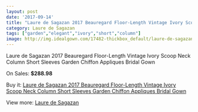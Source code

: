 ```yaml
---
layout: post
date: '2017-09-14'
title: "Laure de Sagazan 2017 Beauregard Floor-Length Vintage Ivory Scoop Neck Column Short Sleeves Garden Chiffon Appliques Bridal Gown"
category: Laure de Sagazan
tags: ["garden","elegant","ivory","short","column"]
image: http://img.idealgown.com/17482-thickbox_default/laure-de-sagazan-2017-beauregard-floor-length-vintage-ivory-scoop-neck-column-short-sleeves-garden-chiffon-appliques-bridal-gown.jpg
---
```

Laure de Sagazan 2017 Beauregard Floor-Length Vintage Ivory Scoop Neck Column Short Sleeves Garden Chiffon Appliques Bridal Gown

On Sales: **$288.98**
<a href="https://www.idealgown.com/en/laure-de-sagazan/6849-laure-de-sagazan-2017-beauregard-floor-length-vintage-ivory-scoop-neck-column-short-sleeves-garden-chiffon-appliques-bridal-gown.html"><amp-img layout="responsive" width="600" height="600" src="//img.idealgown.com/17482-thickbox_default/laure-de-sagazan-2017-beauregard-floor-length-vintage-ivory-scoop-neck-column-short-sleeves-garden-chiffon-appliques-bridal-gown.jpg" alt="Laure de Sagazan 2017 Beauregard Floor-Length Vintage Ivory Scoop Neck Column Short Sleeves Garden Chiffon Appliques Bridal Gown 0" /></a>
<a href="https://www.idealgown.com/en/laure-de-sagazan/6849-laure-de-sagazan-2017-beauregard-floor-length-vintage-ivory-scoop-neck-column-short-sleeves-garden-chiffon-appliques-bridal-gown.html"><amp-img layout="responsive" width="600" height="600" src="//img.idealgown.com/17487-thickbox_default/laure-de-sagazan-2017-beauregard-floor-length-vintage-ivory-scoop-neck-column-short-sleeves-garden-chiffon-appliques-bridal-gown.jpg" alt="Laure de Sagazan 2017 Beauregard Floor-Length Vintage Ivory Scoop Neck Column Short Sleeves Garden Chiffon Appliques Bridal Gown 1" /></a>
<a href="https://www.idealgown.com/en/laure-de-sagazan/6849-laure-de-sagazan-2017-beauregard-floor-length-vintage-ivory-scoop-neck-column-short-sleeves-garden-chiffon-appliques-bridal-gown.html"><amp-img layout="responsive" width="600" height="600" src="//img.idealgown.com/17486-thickbox_default/laure-de-sagazan-2017-beauregard-floor-length-vintage-ivory-scoop-neck-column-short-sleeves-garden-chiffon-appliques-bridal-gown.jpg" alt="Laure de Sagazan 2017 Beauregard Floor-Length Vintage Ivory Scoop Neck Column Short Sleeves Garden Chiffon Appliques Bridal Gown 2" /></a>
<a href="https://www.idealgown.com/en/laure-de-sagazan/6849-laure-de-sagazan-2017-beauregard-floor-length-vintage-ivory-scoop-neck-column-short-sleeves-garden-chiffon-appliques-bridal-gown.html"><amp-img layout="responsive" width="600" height="600" src="//img.idealgown.com/17485-thickbox_default/laure-de-sagazan-2017-beauregard-floor-length-vintage-ivory-scoop-neck-column-short-sleeves-garden-chiffon-appliques-bridal-gown.jpg" alt="Laure de Sagazan 2017 Beauregard Floor-Length Vintage Ivory Scoop Neck Column Short Sleeves Garden Chiffon Appliques Bridal Gown 3" /></a>
<a href="https://www.idealgown.com/en/laure-de-sagazan/6849-laure-de-sagazan-2017-beauregard-floor-length-vintage-ivory-scoop-neck-column-short-sleeves-garden-chiffon-appliques-bridal-gown.html"><amp-img layout="responsive" width="600" height="600" src="//img.idealgown.com/17484-thickbox_default/laure-de-sagazan-2017-beauregard-floor-length-vintage-ivory-scoop-neck-column-short-sleeves-garden-chiffon-appliques-bridal-gown.jpg" alt="Laure de Sagazan 2017 Beauregard Floor-Length Vintage Ivory Scoop Neck Column Short Sleeves Garden Chiffon Appliques Bridal Gown 4" /></a>
<a href="https://www.idealgown.com/en/laure-de-sagazan/6849-laure-de-sagazan-2017-beauregard-floor-length-vintage-ivory-scoop-neck-column-short-sleeves-garden-chiffon-appliques-bridal-gown.html"><amp-img layout="responsive" width="600" height="600" src="//img.idealgown.com/17483-thickbox_default/laure-de-sagazan-2017-beauregard-floor-length-vintage-ivory-scoop-neck-column-short-sleeves-garden-chiffon-appliques-bridal-gown.jpg" alt="Laure de Sagazan 2017 Beauregard Floor-Length Vintage Ivory Scoop Neck Column Short Sleeves Garden Chiffon Appliques Bridal Gown 5" /></a>

Buy it: [Laure de Sagazan 2017 Beauregard Floor-Length Vintage Ivory Scoop Neck Column Short Sleeves Garden Chiffon Appliques Bridal Gown](https://www.idealgown.com/en/laure-de-sagazan/6849-laure-de-sagazan-2017-beauregard-floor-length-vintage-ivory-scoop-neck-column-short-sleeves-garden-chiffon-appliques-bridal-gown.html "Laure de Sagazan 2017 Beauregard Floor-Length Vintage Ivory Scoop Neck Column Short Sleeves Garden Chiffon Appliques Bridal Gown")

View more: [Laure de Sagazan](https://www.idealgown.com/en/119-laure-de-sagazan "Laure de Sagazan")
